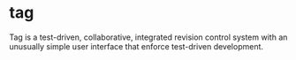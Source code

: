 # tag
Tag is a test-driven, collaborative, integrated revision control system with an unusually simple user interface that enforce test-driven development.
